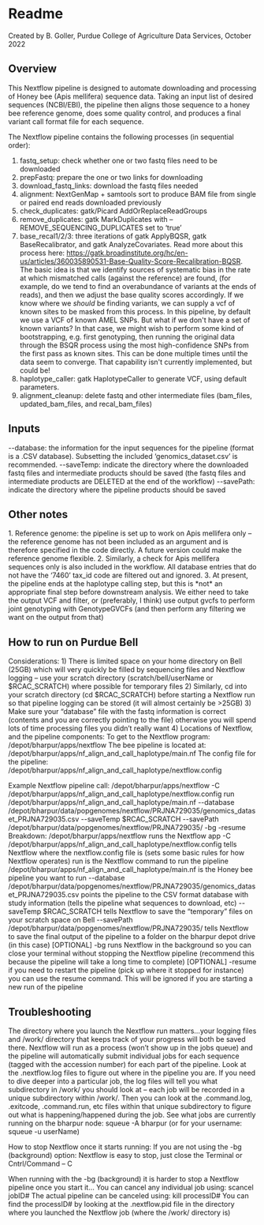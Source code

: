<h1>Readme</h1>

Created by B. Goller, Purdue College of Agriculture Data Services, October 2022

<h2>Overview</h2>
This Nextflow pipeline is designed to automate downloading and processing of Honey bee (Apis mellifera) sequence data. Taking an input list of desired sequences (NCBI/EBI), the pipeline then aligns those sequence to a honey bee reference genome, does some quality control, and produces a final variant call format file for each sequence.

The Nextflow pipeline contains the following processes (in sequential order):
1)	fastq_setup: check whether one or two fastq files need to be downloaded
2)	prepFastq: prepare the one or two links for downloading
3)	download_fastq_links: download the fastq files needed
4)	alignment: NextGenMap + samtools sort to produce BAM file from single or paired end reads downloaded previously
5)	check_duplicates: gatk/Picard AddOrReplaceReadGroups
6)	remove_duplicates: gatk MarkDuplicates with –REMOVE_SEQUENCING_DUPLICATES set to ‘true’
7)	base_recal1/2/3: three iterations of gatk ApplyBQSR, gatk BaseRecalibrator, and gatk AnalyzeCovariates. Read more about this process here: https://gatk.broadinstitute.org/hc/en-us/articles/360035890531-Base-Quality-Score-Recalibration-BQSR. The basic idea is that we identify sources of systematic bias in the rate at which mismatched calls (against the reference) are found, (for example, do we tend to find an overabundance of variants at the ends of reads), and then we adjust the base quality scores accordingly. If we know where we *should* be finding variants, we can supply a vcf of known sites to be masked from this process. In this pipeline, by default we use a VCF of known AMEL SNPs. But what if we don't have a set of known variants? In that case, we might wish to perform some kind of bootstrapping, e.g. first genotyping, then running the original data through the BSQR process using the most high-confidence SNPs from the first pass as known sites. This can be done multiple times until the data seem to converge. That capability isn't currently implemented, but could be!
8)	haplotype_caller: gatk HaplotypeCaller to generate VCF, using default parameters. 
9)	alignment_cleanup: delete fastq and other intermediate files (bam_files, updated_bam_files, and recal_bam_files)

<h2>Inputs</h2>
--database: the information for the input sequences for the pipeline (format is a .CSV database). Subsetting the included ‘genomics_dataset.csv’ is recommended.
--saveTemp: indicate the directory where the downloaded fastq files and intermediate products should be saved (the fastq files and intermediate products are DELETED at the end of the workflow)
--savePath: indicate the directory where the pipeline products should be saved

<h2>Other notes</h2>
1.	Reference genome: the pipeline is set up to work on Apis mellifera only – the reference genome has not been included as an argument and is therefore specified in the code directly. A future version could make the reference genome flexible.
2.	Similarly, a check for Apis mellifera sequences only is also included in the workflow. All database entries that do not have the ‘7460’ tax_id code are filtered out and ignored.
3.  At present, the pipeline ends at the haplotype calling step, but this is *not* an appropriate final step before downstream analysis. We either need to take the output VCF and filter, or (preferably, I think) use output gvcfs to perform joint genotyping with GenotypeGVCFs (and then perform any filtering we want on the output from that)

<h2>How to run on Purdue Bell</h2>
Considerations:
1)	There is limited space on your home directory on Bell (25GB) which will very quickly be filled by sequencing files and Nextflow logging – use your scratch directory (scratch/bell/userName or $RCAC_SCRATCH) where possible for temporary files
2)	Similarly, cd into your scratch directory (cd $RCAC_SCRATCH) before starting a Nextflow run so that pipeline logging can be stored (it will almost certainly be >25GB)
3)	Make sure your “database” file with the fastq information is correct (contents and you are correctly pointing to the file) otherwise you will spend lots of time processing files you didn’t really want
4)	Locations of Nextflow, and the pipeline components:
To get to the Nextflow program: /depot/bharpur/apps/nextflow
The bee pipeline is located at: /depot/bharpur/apps/nf_align_and_call_haplotype/main.nf
The config file for the pipeline: /depot/bharpur/apps/nf_align_and_call_haplotype/nextflow.config

Example Nextflow pipeline call:
/depot/bharpur/apps/nextflow -C /depot/bharpur/apps/nf_align_and_call_haplotype/nextflow.config run /depot/bharpur/apps/nf_align_and_call_haplotype/main.nf --database /depot/bharpur/data/popgenomes/nextflow/PRJNA729035/genomics_dataset_PRJNA729035.csv --saveTemp $RCAC_SCRATCH --savePath /depot/bharpur/data/popgenomes/nextflow/PRJNA729035/ -bg -resume
Breakdown:
/depot/bharpur/apps/nextflow runs the Nextflow app
-C /depot/bharpur/apps/nf_align_and_call_haplotype/nextflow.config tells Nextflow where the nextflow.config file is (sets some basic rules for how Nextflow operates)
run is the Nextflow command to run the pipeline
/depot/bharpur/apps/nf_align_and_call_haplotype/main.nf is the Honey bee pipeline you want to run
--database /depot/bharpur/data/popgenomes/nextflow/PRJNA729035/genomics_dataset_PRJNA729035.csv points the pipeline to the CSV format database with study information (tells the pipeline what sequences to download, etc)
--saveTemp $RCAC_SCRATCH tells Nextflow to save the “temporary” files on your scratch space on Bell
--savePath /depot/bharpur/data/popgenomes/nextflow/PRJNA729035/ tells Nextflow to save the final output of the pipeline to a folder on the bharpur depot drive (in this case)
[OPTIONAL] -bg runs Nextflow in the background so you can close your terminal without stopping the Nextflow pipeline (recommend this because the pipeline will take a long time to complete)
[OPTIONAL] -resume if you need to restart the pipeline (pick up where it stopped for instance) you can use the resume command. This will be ignored if you are starting a new run of the pipeline

<h2>Troubleshooting</h2>
The directory where you launch the Nextflow run matters…your logging files and /work/ directory that keeps track of your progress will both be saved there. Nextflow will run as a process (won’t show up in the jobs queue) and the pipeline will automatically submit individual jobs for each sequence (tagged with the accession number) for each part of the pipeline. 
Look at the .nextflow.log files to figure out where in the pipeline you are. If you need to dive deeper into a particular job, the log files will tell you what subdirectory in /work/ you should look at – each job will be recorded in a unique subdirectory within /work/. Then you can look at the .command.log, .exitcode, .command.run, etc files within that unique subdirectory to figure out what is happening/happened during the job.
See what jobs are currently running on the bharpur node: squeue -A bharpur (or for your username: squeue -u userName)

How to stop Nextflow once it starts running:
If you are not using the -bg (background) option: Nextflow is easy to stop, just close the Terminal or Cntrl/Command – C

When running with the -bg (background) it is harder to stop a Nextflow pipeline once you start it…
You can cancel any individual job using: scancel jobID#
The actual pipeline can be canceled using: kill processID#
You can find the processID# by looking at the .nextflow.pid file in the directory where you launched the Nextflow job (where the /work/ directory is)
